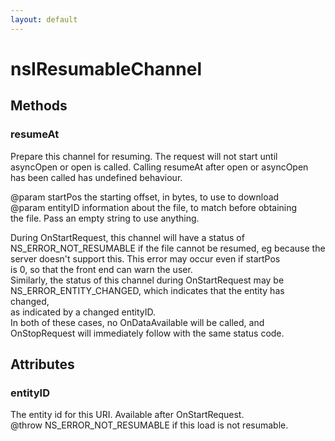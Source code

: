 ```yaml
---
layout: default
---
```


# nsIResumableChannel #

## Methods ##

### resumeAt ###
  
Prepare this channel for resuming. The request will not start until  
asyncOpen or open is called. Calling resumeAt after open or asyncOpen  
has been called has undefined behaviour.  
  
@param startPos the starting offset, in bytes, to use to download  
@param entityID information about the file, to match before obtaining  
 the file. Pass an empty string to use anything.  
  
During OnStartRequest, this channel will have a status of  
 NS_ERROR_NOT_RESUMABLE if the file cannot be resumed, eg because the  
 server doesn't support this. This error may occur even if startPos  
 is 0, so that the front end can warn the user.  
Similarly, the status of this channel during OnStartRequest may be  
 NS_ERROR_ENTITY_CHANGED, which indicates that the entity has changed,  
 as indicated by a changed entityID.  
In both of these cases, no OnDataAvailable will be called, and  
 OnStopRequest will immediately follow with the same status code.  
  

## Attributes ##

### entityID ###
  
The entity id for this URI. Available after OnStartRequest.  
@throw NS_ERROR_NOT_RESUMABLE if this load is not resumable.  
  
